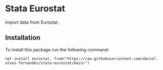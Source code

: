 # Stata Eurostat
Import data from Eurostat.

## Installation

To install this package run the following command:

```
net install eurostat, from("https://raw.githubusercontent.com/daniel-alves-fernandes/stata-eurostat/main/") 
```
